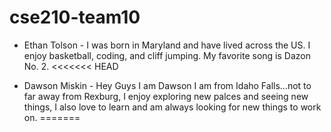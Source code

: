 # cse210-team10

- Ethan Tolson - 
I was born in Maryland and have lived across the US.  I enjoy basketball, coding, and cliff jumping. My favorite song is Dazon No. 2.
<<<<<<< HEAD

- Dawson Miskin -
Hey Guys I am Dawson I am from Idaho Falls...not to far away from Rexburg,
I enjoy exploring new palces and seeing new things, I also love to learn and am always looking for new things to work on.
=======
